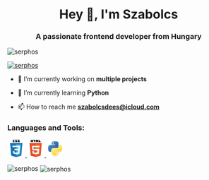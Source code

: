 <h1 align="center">Hey 👋, I'm Szabolcs</h1>
<h3 align="center">A passionate frontend developer from Hungary</h3>

<p align="left"> <img src="https://komarev.com/ghpvc/?username=serphos&label=Profile%20views&color=0e75b6&style=flat" alt="serphos" /> </p>

<p align="left"> <a href="https://github.com/ryo-ma/github-profile-trophy"><img src="https://github-profile-trophy.vercel.app/?username=serphos" alt="serphos" /></a> </p>

- 🔭 I’m currently working on **multiple projects**

- 🌱 I’m currently learning **Python**

- 📫 How to reach me **szabolcsdees@icloud.com**

<h3 align="left">Languages and Tools:</h3>
<p align="left"> <a href="https://www.w3schools.com/css/" target="_blank" rel="noreferrer"> <img src="https://raw.githubusercontent.com/devicons/devicon/master/icons/css3/css3-original-wordmark.svg" alt="css3" width="40" height="40"/> </a> <a href="https://www.w3.org/html/" target="_blank" rel="noreferrer"> <img src="https://raw.githubusercontent.com/devicons/devicon/master/icons/html5/html5-original-wordmark.svg" alt="html5" width="40" height="40"/> </a> <a href="https://www.python.org" target="_blank" rel="noreferrer"> <img src="https://raw.githubusercontent.com/devicons/devicon/master/icons/python/python-original.svg" alt="python" width="40" height="40"/> </a> </p>

<p><img align="left" src="https://github-readme-stats.vercel.app/api/top-langs?username=serphos&show_icons=true&locale=en&layout=compact" alt="serphos" /></p>

<p>&nbsp;<img align="center" src="https://github-readme-stats.vercel.app/api?username=serphos&show_icons=true&locale=en" alt="serphos" /></p>
